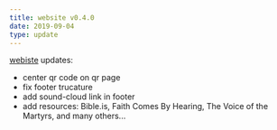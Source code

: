 ```yaml
---
title: website v0.4.0
date: 2019-09-04
type: update
---
```


[webiste](https://codeforfaith.com) updates:

- center qr code on qr page
- fix footer trucature
- add sound-cloud link in footer
-  add resources: Bible.is, Faith Comes By Hearing, The Voice of the Martyrs, and many others...  
